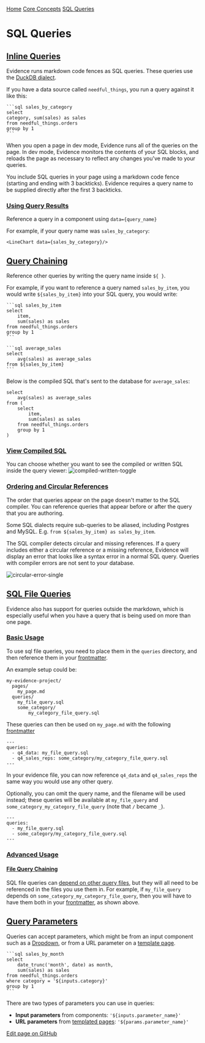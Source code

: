 [Home](https://docs.evidence.dev/) [Core Concepts](https://docs.evidence.dev/core-concepts) [SQL Queries](https://docs.evidence.dev/core-concepts/queries)

# SQL Queries

## [Inline Queries](https://docs.evidence.dev/core-concepts/queries\#inline-queries)

Evidence runs markdown code fences as SQL queries. These queries use the [DuckDB dialect](https://duckdb.org/docs/sql/introduction).

If you have a data source called `needful_things`, you run a query against it like this:

````text-sm markdown
```sql sales_by_category
select
category, sum(sales) as sales
from needful_things.orders
group by 1
```
````

When you open a page in dev mode, Evidence runs all of the queries on the page. In dev mode, Evidence monitors the contents of your SQL blocks, and reloads the page as necessary to reflect any changes you've made to your queries.

You include SQL queries in your page using a markdown code fence (starting and ending with 3 backticks). Evidence requires a query name to be supplied directly after the first 3 backticks.

### [Using Query Results](https://docs.evidence.dev/core-concepts/queries\#using-query-results)

Reference a query in a component using `data={query_name}`

For example, if your query name was `sales_by_category`:

```text-sm markdown
<LineChart data={sales_by_category}/>
```

## [Query Chaining](https://docs.evidence.dev/core-concepts/queries\#query-chaining)

Reference other queries by writing the query name inside `${ }`.

For example, if you want to reference a query named `sales_by_item`, you would write `${sales_by_item}` into your SQL query, you would write:

````text-sm sql
```sql sales_by_item
select
    item,
    sum(sales) as sales
from needful_things.orders
group by 1
```

```sql average_sales
select
    avg(sales) as average_sales
from ${sales_by_item}
```
````

Below is the compiled SQL that's sent to the database for `average_sales`:

```text-sm sql
select
    avg(sales) as average_sales
from (
    select
        item,
        sum(sales) as sales
    from needful_things.orders
    group by 1
)
```

### [View Compiled SQL](https://docs.evidence.dev/core-concepts/queries\#view-compiled-sql)

You can choose whether you want to see the compiled or written SQL inside the query viewer:
![compiled-written-toggle](https://docs.evidence.dev/img/compiled-written-toggle.gif)

### [Ordering and Circular References](https://docs.evidence.dev/core-concepts/queries\#ordering-and-circular-references)

The order that queries appear on the page doesn't matter to the SQL compiler. You can reference queries that appear before or after the query that you are authoring.

Some SQL dialects require sub-queries to be aliased, including Postgres and MySQL. E.g. `from ${sales_by_item} as sales_by_item`.

The SQL compiler detects circular and missing references. If a query includes either a circular reference or a missing reference, Evidence will display an error that looks like a syntax error in a normal SQL query. Queries with compiler errors are not sent to your database.

![circular-error-single](https://docs.evidence.dev/img/circular-error-single.png)

## [SQL File Queries](https://docs.evidence.dev/core-concepts/queries\#sql-file-queries)

Evidence also has support for queries outside the markdown, which is especially useful when you have a query that is being used on more than one page.

### [Basic Usage](https://docs.evidence.dev/core-concepts/queries\#basic-usage)

To use sql file queries, you need to place them in the `queries` directory, and then reference them in your [frontmatter](https://docs.evidence.dev/reference/markdown#frontmatter).

An example setup could be:

```text-sm bash
my-evidence-project/
  pages/
    my_page.md
  queries/
    my_file_query.sql
    some_category/
        my_category_file_query.sql
```

These queries can then be used on `my_page.md` with the following [frontmatter](https://docs.evidence.dev/reference/markdown#frontmatter)

```text-sm yaml
---
queries:
  - q4_data: my_file_query.sql
  - q4_sales_reps: some_category/my_category_file_query.sql
---
```

In your evidence file, you can now reference `q4_data` and `q4_sales_reps` the same way you would use any other query.

Optionally, you can omit the query name, and the filename will be used instead; these queries will be available at `my_file_query` and `some_category_my_category_file_query` (note that `/` became `_`).

```text-sm yaml
---
queries:
  - my_file_query.sql
  - some_category/my_category_file_query.sql
---
```

### [Advanced Usage](https://docs.evidence.dev/core-concepts/queries\#advanced-usage)

#### [File Query Chaining](https://docs.evidence.dev/core-concepts/queries\#file-query-chaining)

SQL file queries can [depend on other query files](https://docs.evidence.dev/core-concepts/queries#query-chaining), but they will all need to be referenced in the files you use them in. For example, if `my_file_query` depends on `some_category_my_category_file_query`, then you will have to have them both in your [frontmatter](https://docs.evidence.dev/reference/markdown#frontmatter), as shown above.

## [Query Parameters](https://docs.evidence.dev/core-concepts/queries\#query-parameters)

Queries can accept parameters, which might be from an input component such as a [Dropdown](https://docs.evidence.dev/components/inputs/dropdown), or from a URL parameter on a [template page](https://docs.evidence.dev/core-concepts/templated-pages).

````text-sm markdown
```sql sales_by_month
select
    date_trunc('month', date) as month,
    sum(sales) as sales
from needful_things.orders
where category = '${inputs.category}'
group by 1
```
````

There are two types of parameters you can use in queries:

- **Input parameters** from components: `'${inputs.parameter_name}'`
- **URL parameters** from [templated pages](https://docs.evidence.dev/core-concepts/templated-pages): `'${params.parameter_name}'`

[Edit page on GitHub](https://github.com/evidence-dev/evidence/edit/next/sites/docs/pages/core-concepts/queries/index.md)